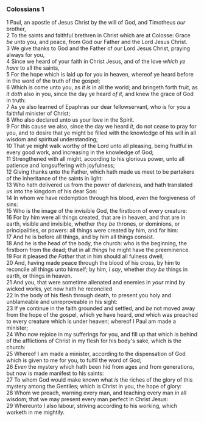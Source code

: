 ### Colossians 1

1 Paul, an apostle of Jesus Christ by the will of God, and Timotheus *our* brother,  
2 To the saints and faithful brethren in Christ which are at Colosse: Grace *be* unto you, and peace, from God our Father and the Lord Jesus Christ.  
3 We give thanks to God and the Father of our Lord Jesus Christ, praying always for you,  
4 Since we heard of your faith in Christ Jesus, and of the love *which ye have* to all the saints,  
5 For the hope which is laid up for you in heaven, whereof ye heard before in the word of the truth of the gospel;  
6 Which is come unto you, as *it is* in all the world; and bringeth forth fruit, as *it doth* also in you, since the day ye heard *of it*, and knew the grace of God in truth:  
7 As ye also learned of Epaphras our dear fellowservant, who is for you a faithful minister of Christ;  
8 Who also declared unto us your love in the Spirit.  
9 For this cause we also, since the day we heard *it*, do not cease to pray for you, and to desire that ye might be filled with the knowledge of his will in all wisdom and spiritual understanding;  
10 That ye might walk worthy of the Lord unto all pleasing, being fruitful in every good work, and increasing in the knowledge of God;  
11 Strengthened with all might, according to his glorious power, unto all patience and longsuffering with joyfulness;  
12 Giving thanks unto the Father, which hath made us meet to be partakers of the inheritance of the saints in light:  
13 Who hath delivered us from the power of darkness, and hath translated *us* into the kingdom of his dear Son:  
14 In whom we have redemption through his blood, *even* the forgiveness of sins:  
15 Who is the image of the invisible God, the firstborn of every creature:  
16 For by him were all things created, that are in heaven, and that are in earth, visible and invisible, whether *they be* thrones, or dominions, or principalities, or powers: all things were created by him, and for him:  
17 And he is before all things, and by him all things consist.  
18 And he is the head of the body, the church: who is the beginning, the firstborn from the dead; that in all *things* he might have the preeminence.  
19 For it pleased *the Father* that in him should all fulness dwell;  
20 And, having made peace through the blood of his cross, by him to reconcile all things unto himself; by him, *I say*, whether *they be* things in earth, or things in heaven.  
21 And you, that were sometime alienated and enemies in *your* mind by wicked works, yet now hath he reconciled  
22 In the body of his flesh through death, to present you holy and unblameable and unreproveable in his sight:  
23 If ye continue in the faith grounded and settled, and *be* not moved away from the hope of the gospel, which ye have heard, *and* which was preached to every creature which is under heaven; whereof I Paul am made a minister;  
24 Who now rejoice in my sufferings for you, and fill up that which is behind of the afflictions of Christ in my flesh for his body's sake, which is the church:  
25 Whereof I am made a minister, according to the dispensation of God which is given to me for you, to fulfil the word of God;  
26 *Even* the mystery which hath been hid from ages and from generations, but now is made manifest to his saints:  
27 To whom God would make known what *is* the riches of the glory of this mystery among the Gentiles; which is Christ in you, the hope of glory:  
28 Whom we preach, warning every man, and teaching every man in all wisdom; that we may present every man perfect in Christ Jesus:  
29 Whereunto I also labour, striving according to his working, which worketh in me mightily.  
